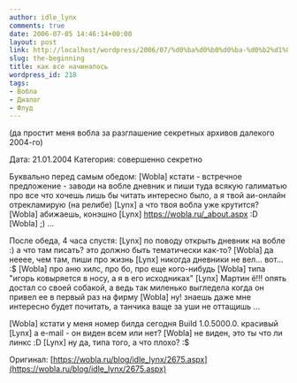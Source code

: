 ```yaml
---
author: idle_lynx
comments: true
date: 2006-07-05 14:46:14+00:00
layout: post
link: http://localhost/wordpress/2006/07/%d0%ba%d0%b0%d0%ba-%d0%b2%d1%81%d0%b5-%d0%bd%d0%b0%d1%87%d0%b8%d0%bd%d0%b0%d0%bb%d0%be%d1%81%d1%8c/
slug: the-beginning
title: как все начиналось
wordpress_id: 218
tags:
- Вобла
- Диалог
- Флуд
---
```


(да простит меня вобла за разглашение секретных архивов далекого 2004-го)

Дата: 21.01.2004
Категория: совершенно секретно

Буквально перед самым обедом:
[Wobla] кстати - встречное предложение - заводи на вобле дневник и пиши туда всякую галиматью про все что хочешь лишь бы читать интересно было, а я твой аи-онлайн отрекламирую (на релибе)
[Lynx] а что твоя вобла уже крутится?
[Wobla] абижаешь, конэшно
[Lynx] https://wobla.ru/_about.aspx :D
[Wobla] ;)
...

После обеда, 4 часа спустя:
[Lynx] по поводу открыть дневник на вобле :) а что там писать? это должно быть тематически как-то?
[Wobla] да нееее, чем там, пиши про жизнь
[Lynx] никогда дневники не вел... вот... :$
[Wobla] про аню хилс, про бо, про еще кого-нибудь
[Wobla] типа "игорь ковыряется в носу, а я в его исходниках"
[Lynx] Мартин ё!!! опять достал со своей собакой, а ведь так миленько выгледела когда он привел ее в первый раз на фирму
[Wobla] ну! знаешь даже мне интересно будет почитать, а танчика ваще за уши не оттащишь
...

[Wobla] кстати у меня номер билда сегодня Build 1.0.5000.0. красивый
[Lynx] а e-mail - он виден всем или нет?
[Wobla] не виден, это ты что ли линкс :D
[Lynx] ну да, типа того, а что плохо? :$

Оригинал: [https://wobla.ru/blog/idle_lynx/2675.aspx](https://wobla.ru/blog/idle_lynx/2675.aspx)
